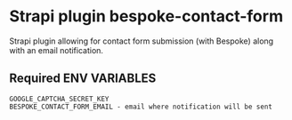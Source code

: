 # Strapi plugin bespoke-contact-form

Strapi plugin allowing for contact form submission (with Bespoke) along with an email notification.

## Required ENV VARIABLES

```
GOOGLE_CAPTCHA_SECRET_KEY
BESPOKE_CONTACT_FORM_EMAIL - email where notification will be sent
```